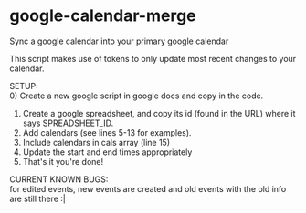 # google-calendar-merge
Sync a google calendar into your primary google calendar   
  
This script makes use of tokens to only update most recent changes to your calendar.  
  
SETUP:  
0) Create a new google script in google docs and copy in the code.   
1) Create a google spreadsheet, and copy its id (found in the URL) where it says SPREADSHEET_ID.  
2) Add calendars (see lines 5-13 for examples).  
3) Include calendars in cals array (line 15)  
4) Update the start and end times appropriately  
5) That's it you're done!  
  
CURRENT KNOWN BUGS:  
for edited events, new events are created and old events with the old info are still there :|  
